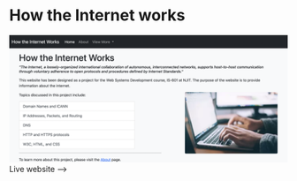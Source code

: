 <h1>How the Internet works</h1>
<img src="https://raw.githubusercontent.com/ab344/internetworks/main/Screen%20Shot%202021-03-01%20at%202.53.16%20PM.png" alt="...">
Live website --> 